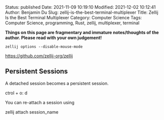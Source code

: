 Status: published
Date: 2021-11-09 10:19:10
Modified: 2021-12-02 10:12:41
Author: Benjamin Du
Slug: zellij-is-the-best-terminal-multiplexer
Title: Zellij Is the Best Terminal Multiplexer
Category: Computer Science
Tags: Computer Science, programming, Rust, zellij, multiplexer, terminal

**Things on this page are fragmentary and immature notes/thoughts of the author. Please read with your own judgement!**


    zellij options --disable-mouse-mode

https://github.com/zellij-org/zellij

## Persistent Sessions

A detached session becomes a persistent session. 

ctrol + o: d

You can re-attach a session using 

zellij attach session_name
